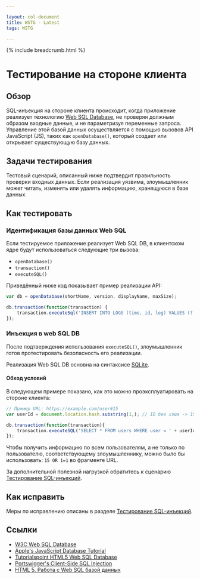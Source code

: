 ```yaml
---

layout: col-document
title: WSTG - Latest
tags: WSTG

---
```


{% include breadcrumb.html %}
# Тестирование на стороне клиента

## Обзор

SQL-инъекция на стороне клиента происходит, когда приложение реализует технологию [Web SQL Database](https://www.w3.org/TR/webdatabase/), не проверяя должным образом входные данные, и не параметризуя переменные запроса. Управление этой базой данных осуществляется с помощью вызовов API JavaScript (JS), таких как `openDatabase()`, который создает или открывает существующую базу данных.

## Задачи тестирования

Тестовый сценарий, описанный ниже подтвердит правильность проверки входных данных. Если реализация уязвима, злоумышленник может читать, изменять или удалять информацию, хранящуюся в базе данных.

## Как тестировать

### Идентификация базы данных Web SQL

Если тестируемое приложение реализует Web SQL DB, в клиентском ядре будут использоваться следующие три вызова:

- `openDatabase()`
- `transaction()`
- `executeSQL()`

Приведённый ниже код показывает пример реализации API:

```javascript
var db = openDatabase(shortName, version, displayName, maxSize);

db.transaction(function(transaction) {
    transaction.executeSql('INSERT INTO LOGS (time, id, log) VALUES (?, ?, ?)', [dateTime, id, log]);
});
```

### Инъекция в web SQL DB

После подтверждения использования `executeSQL()`, злоумышленник готов протестировать безопасность его реализации.

Реализация Web SQL DB основна на синтаксисе [SQLite](https://www.sqlite.org/lang.html).

#### Обход условий

В следующем примере показано, как это можно проэксплуатировать на стороне клиента:

```javascript
// Пример URL: https://example.com/user#15
var userId = document.location.hash.substring(1,); // ID без хэша -> 15

db.transaction(function(transaction){
    transaction.executeSQL('SELECT * FROM users WHERE user = ' + userId);
});
```

Чтобы получить информацию по всем пользователям, а не только по пользователю, соответствующему злоумышленнику, можно было бы использовать: `15 OR 1=1` во фрагменте URL.

За дополнительной полезной нагрузкой обратитесь к сценарию [Тестирование SQL-инъекций](05-Testing_for_SQL_Injection.md).

## Как исправить

Меры по исправлению описаны в разделе [Тестирование SQL-инъекций](05-Testing_for_SQL_Injection.md#как-исправить).

## Ссылки

- [W3C Web SQL Database](https://www.w3.org/TR/webdatabase/)
- [Apple's JavaScript Database Tutorial](https://developer.apple.com/library/archive/documentation/iPhone/Conceptual/SafariJSDatabaseGuide/UsingtheJavascriptDatabase/UsingtheJavascriptDatabase.html)
- [Tutorialspoint HTML5 Web SQL Database](https://www.tutorialspoint.com/html5/html5_web_sql.htm)
- [Portswigger's Client-Side SQL Injection](https://portswigger.net/web-security/dom-based/client-side-sql-injection)
- [HTML 5. Работа с Web SQL базой данных](https://habr.com/ru/post/84654/)

